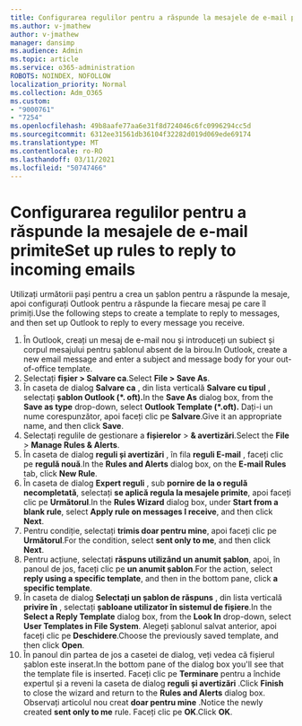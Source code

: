 ```yaml
---
title: Configurarea regulilor pentru a răspunde la mesajele de e-mail primite
ms.author: v-jmathew
author: v-jmathew
manager: dansimp
ms.audience: Admin
ms.topic: article
ms.service: o365-administration
ROBOTS: NOINDEX, NOFOLLOW
localization_priority: Normal
ms.collection: Adm_O365
ms.custom:
- "9000761"
- "7254"
ms.openlocfilehash: 49b8aafe77aa6e31f8d724046c6fc0996294cc5d
ms.sourcegitcommit: 6312ee31561db36104f32282d019d069ede69174
ms.translationtype: MT
ms.contentlocale: ro-RO
ms.lasthandoff: 03/11/2021
ms.locfileid: "50747466"
---
```

# <a name="set-up-rules-to-reply-to-incoming-emails"></a><span data-ttu-id="10c2e-102">Configurarea regulilor pentru a răspunde la mesajele de e-mail primite</span><span class="sxs-lookup"><span data-stu-id="10c2e-102">Set up rules to reply to incoming emails</span></span>

<span data-ttu-id="10c2e-103">Utilizați următorii pași pentru a crea un șablon pentru a răspunde la mesaje, apoi configurați Outlook pentru a răspunde la fiecare mesaj pe care îl primiți.</span><span class="sxs-lookup"><span data-stu-id="10c2e-103">Use the following steps to create a template to reply to messages, and then set up Outlook to reply to every message you receive.</span></span>

1. <span data-ttu-id="10c2e-104">În Outlook, creați un mesaj de e-mail nou și introduceți un subiect și corpul mesajului pentru șablonul absent de la birou.</span><span class="sxs-lookup"><span data-stu-id="10c2e-104">In Outlook, create a new email message and enter a subject and message body for your out-of-office template.</span></span>
2. <span data-ttu-id="10c2e-105">Selectați **fișier > Salvare ca**.</span><span class="sxs-lookup"><span data-stu-id="10c2e-105">Select **File > Save As**.</span></span>
3. <span data-ttu-id="10c2e-106">În caseta de dialog **Salvare ca** , din lista verticală **Salvare cu tipul** , selectați **șablon Outlook (\*. oft).**</span><span class="sxs-lookup"><span data-stu-id="10c2e-106">In the **Save As** dialog box, from the **Save as type** drop-down, select **Outlook Template (\*.oft).**</span></span> <span data-ttu-id="10c2e-107">Dați-i un nume corespunzător, apoi faceți clic pe **Salvare**.</span><span class="sxs-lookup"><span data-stu-id="10c2e-107">Give it an appropriate name, and then click **Save**.</span></span>
4. <span data-ttu-id="10c2e-108">Selectați regulile de gestionare a **fișierelor**  >  **& avertizări**.</span><span class="sxs-lookup"><span data-stu-id="10c2e-108">Select the **File** > **Manage Rules & Alerts**.</span></span>
5. <span data-ttu-id="10c2e-109">În caseta de dialog **reguli și avertizări** , în fila **reguli E-mail** , faceți clic pe **regulă nouă**.</span><span class="sxs-lookup"><span data-stu-id="10c2e-109">In the **Rules and Alerts** dialog box, on the **E-mail Rules** tab, click **New Rule**.</span></span>
6. <span data-ttu-id="10c2e-110">În caseta de dialog **Expert reguli** , sub **pornire de la o regulă necompletată**, selectați **se aplică regula la mesajele primite**, apoi faceți clic pe **Următorul**.</span><span class="sxs-lookup"><span data-stu-id="10c2e-110">In the **Rules Wizard** dialog box, under **Start from a blank rule**, select **Apply rule on messages I receive**, and then click **Next**.</span></span>
7. <span data-ttu-id="10c2e-111">Pentru condiție, selectați **trimis doar pentru mine**, apoi faceți clic pe **Următorul**.</span><span class="sxs-lookup"><span data-stu-id="10c2e-111">For the condition, select **sent only to me**, and then click **Next**.</span></span>
8. <span data-ttu-id="10c2e-112">Pentru acțiune, selectați **răspuns utilizând un anumit șablon**, apoi, în panoul de jos, faceți clic pe **un anumit șablon**.</span><span class="sxs-lookup"><span data-stu-id="10c2e-112">For the action, select **reply using a specific template**, and then in the bottom pane, click **a specific template**.</span></span>
9. <span data-ttu-id="10c2e-113">În caseta de dialog **Selectați un șablon de răspuns** , din lista verticală **privire în** , selectați **șabloane utilizator în sistemul de fișiere**.</span><span class="sxs-lookup"><span data-stu-id="10c2e-113">In the **Select a Reply Template** dialog box, from the **Look In** drop-down, select **User Templates in File System**.</span></span> <span data-ttu-id="10c2e-114">Alegeți șablonul salvat anterior, apoi faceți clic pe **Deschidere**.</span><span class="sxs-lookup"><span data-stu-id="10c2e-114">Choose the previously saved template, and then click **Open**.</span></span>
10. <span data-ttu-id="10c2e-115">În panoul din partea de jos a casetei de dialog, veți vedea că fișierul șablon este inserat.</span><span class="sxs-lookup"><span data-stu-id="10c2e-115">In the bottom pane of the dialog box you'll see that the template file is inserted.</span></span> <span data-ttu-id="10c2e-116">Faceți clic pe **Terminare** pentru a închide expertul și a reveni la caseta de dialog **reguli și avertizări** .</span><span class="sxs-lookup"><span data-stu-id="10c2e-116">Click **Finish** to close the wizard and return to the **Rules and Alerts** dialog box.</span></span> <span data-ttu-id="10c2e-117">Observați articolul nou creat **doar pentru mine** .</span><span class="sxs-lookup"><span data-stu-id="10c2e-117">Notice the newly created **sent only to me** rule.</span></span> <span data-ttu-id="10c2e-118">Faceți clic pe **OK**.</span><span class="sxs-lookup"><span data-stu-id="10c2e-118">Click **OK**.</span></span>
